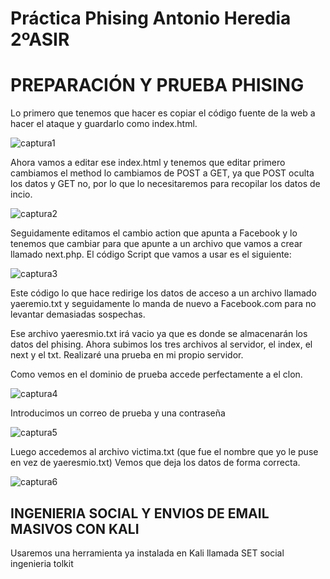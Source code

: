 # Práctica Phising Antonio Heredia 2ºASIR

# PREPARACIÓN Y PRUEBA PHISING

Lo primero que tenemos que hacer es copiar el código fuente de la web a hacer el ataque y guardarlo como index.html.

![captura1](https://pruebas.nuevomarketing.es/wp-content/uploads/2021/10/Captura.png)


Ahora vamos a editar ese index.html y tenemos que editar primero cambiamos el method lo cambiamos de POST a GET, ya que POST oculta los datos y GET no, por lo que lo necesitaremos para recopilar los datos de incio.

![captura2](https://pruebas.nuevomarketing.es/wp-content/uploads/2021/10/2.png)&nbsp;



Seguidamente editamos el cambio action que apunta a Facebook y lo tenemos que cambiar para que apunte a un archivo que vamos a crear llamado next.php.
El código Script que vamos a usar es el siguiente:


![captura3](https://pruebas.nuevomarketing.es/wp-content/uploads/2021/10/4.png)


Este código lo que hace redirige los datos de acceso a un archivo llamado yaeremio.txt y seguidamente lo manda de nuevo a Facebook.com para no levantar demasiadas sospechas.

Ese archivo yaeresmio.txt irá vacio ya que es donde se almacenarán los datos del phising.
Ahora subimos los tres archivos al servidor, el index, el next y el txt.
Realizaré una prueba en mi propio servidor.

Como vemos en el dominio de prueba accede perfectamente a el clon.

![captura4](https://pruebas.nuevomarketing.es/wp-content/uploads/2021/10/5.png)


Introducimos un correo de prueba y una contraseña

![captura5](https://pruebas.nuevomarketing.es/wp-content/uploads/2021/10/6.png)


Luego accedemos al archivo victima.txt (que fue el nombre que yo le puse en vez de yaeresmio.txt)
Vemos que deja los datos de forma correcta.	

![captura6](https://pruebas.nuevomarketing.es/wp-content/uploads/2021/10/7.png)


## INGENIERIA SOCIAL Y ENVIOS DE EMAIL MASIVOS CON KALI

Usaremos una herramienta ya instalada en Kali llamada SET social ingenieria tolkit


